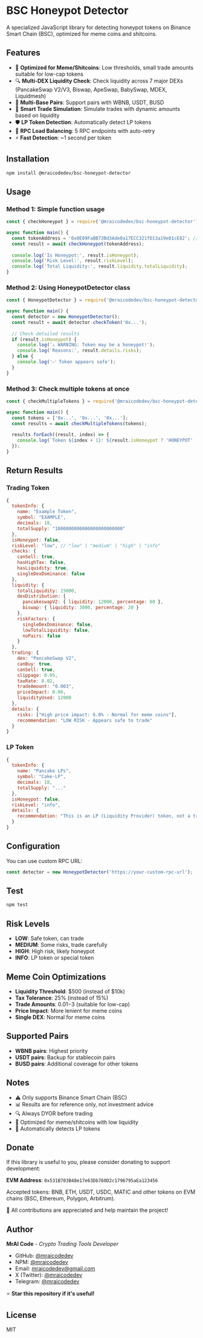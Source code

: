 # BSC Honeypot Detector

A specialized JavaScript library for detecting honeypot tokens on Binance Smart Chain (BSC), optimized for meme coins and shitcoins.

## Features

- 🚀 **Optimized for Meme/Shitcoins**: Low thresholds, small trade amounts suitable for low-cap tokens
- 🔍 **Multi-DEX Liquidity Check**: Check liquidity across 7 major DEXs (PancakeSwap V2/V3, Biswap, ApeSwap, BabySwap, MDEX, Liquidmesh)
- 💱 **Multi-Base Pairs**: Support pairs with WBNB, USDT, BUSD
- 🎯 **Smart Trade Simulation**: Simulate trades with dynamic amounts based on liquidity
- 🛡️ **LP Token Detection**: Automatically detect LP tokens
- 🔄 **RPC Load Balancing**: 5 RPC endpoints with auto-retry
- ⚡ **Fast Detection**: ~1 second per token

## Installation

```bash
npm install @mraicodedev/bsc-honeypot-detector
```

## Usage

### Method 1: Simple function usage

```javascript
const { checkHoneypot } = require('@mraicodedev/bsc-honeypot-detector');

async function main() {
  const tokenAddress = '0x0E09FaBB73Bd3Ade0a17ECC321fD13a19e81cE82'; // CAKE
  const result = await checkHoneypot(tokenAddress);
  
  console.log('Is Honeypot:', result.isHoneypot);
  console.log('Risk Level:', result.riskLevel);
  console.log('Total Liquidity:', result.liquidity.totalLiquidity);
}
```

### Method 2: Using HoneypotDetector class

```javascript
const { HoneypotDetector } = require('@mraicodedev/bsc-honeypot-detector');

async function main() {
  const detector = new HoneypotDetector();
  const result = await detector.checkToken('0x...');
  
  // Check detailed results
  if (result.isHoneypot) {
    console.log('⚠️ WARNING: Token may be a honeypot!');
    console.log('Reasons:', result.details.risks);
  } else {
    console.log('✅ Token appears safe');
  }
}
```

### Method 3: Check multiple tokens at once

```javascript
const { checkMultipleTokens } = require('@mraicodedev/bsc-honeypot-detector');

async function main() {
  const tokens = ['0x...', '0x...', '0x...'];
  const results = await checkMultipleTokens(tokens);
  
  results.forEach((result, index) => {
    console.log(`Token ${index + 1}: ${result.isHoneypot ? 'HONEYPOT' : 'SAFE'}`);
  });
}
```

## Return Results

### Trading Token
```javascript
{
  tokenInfo: {
    name: "Example Token",
    symbol: "EXAMPLE",
    decimals: 18,
    totalSupply: "1000000000000000000000000"
  },
  isHoneypot: false,
  riskLevel: "low", // "low" | "medium" | "high" | "info"
  checks: {
    canSell: true,
    hasHighTax: false,
    hasLiquidity: true,
    singleDexDominance: false
  },
  liquidity: {
    totalLiquidity: 15000,
    dexDistribution: {
      pancakeswapV2: { liquidity: 12000, percentage: 80 },
      biswap: { liquidity: 3000, percentage: 20 }
    },
    riskFactors: {
      singleDexDominance: false,
      lowTotalLiquidity: false,
      noPairs: false
    }
  },
  trading: {
    dex: "PancakeSwap V2",
    canBuy: true,
    canSell: true,
    slippage: 0.05,
    taxRate: 0.02,
    tradeAmount: "0.003",
    priceImpact: 0.06,
    liquidityUsed: 12000
  },
  details: {
    risks: ["High price impact: 6.0% - Normal for meme coins"],
    recommendation: "LOW RISK - Appears safe to trade"
  }
}
```

### LP Token
```javascript
{
  tokenInfo: {
    name: "Pancake LPs",
    symbol: "Cake-LP",
    decimals: 18,
    totalSupply: "..."
  },
  isHoneypot: false,
  riskLevel: "info",
  details: {
    recommendation: "This is an LP (Liquidity Provider) token, not a trading token"
  }
}
```

## Configuration

You can use custom RPC URL:

```javascript
const detector = new HoneypotDetector('https://your-custom-rpc-url');
```

## Test

```bash
npm test
```

## Risk Levels

- **LOW**: Safe token, can trade
- **MEDIUM**: Some risks, trade carefully
- **HIGH**: High risk, likely honeypot
- **INFO**: LP token or special token

## Meme Coin Optimizations

- **Liquidity Threshold**: $500 (instead of $10k)
- **Tax Tolerance**: 25% (instead of 15%)
- **Trade Amounts**: $0.01-$3 (suitable for low-cap)
- **Price Impact**: More lenient for meme coins
- **Single DEX**: Normal for meme coins

## Supported Pairs

- **WBNB pairs**: Highest priority
- **USDT pairs**: Backup for stablecoin pairs
- **BUSD pairs**: Additional coverage for other tokens

## Notes

- ⚠️ Only supports Binance Smart Chain (BSC)
- 📊 Results are for reference only, not investment advice
- 🔍 Always DYOR before trading
- 🎯 Optimized for meme/shitcoins with low liquidity
- 🚫 Automatically detects LP tokens

## Donate

If this library is useful to you, please consider donating to support development:

**EVM Address**: `0x531B703B48e17e63Db760D2c1796795aEa123456`

Accepted tokens: BNB, ETH, USDT, USDC, MATIC and other tokens on EVM chains (BSC, Ethereum, Polygon, Arbitrum).

💝 All contributions are appreciated and help maintain the project!

## Author

**MrAI Code** - *Crypto Trading Tools Developer*

- GitHub: [@mraicodedev](https://github.com/mraicodedev)
- NPM: [@mraicodedev](https://www.npmjs.com/~mraicodedev)
- Email: mraicodedev@gmail.com
- X (Twitter): [@mraicodedev](https://x.com/mraicodedev)
- Telegram: [@mraicodedev](https://t.me/mraicodedev)

⭐ **Star this repository if it's useful!**

## License

MIT